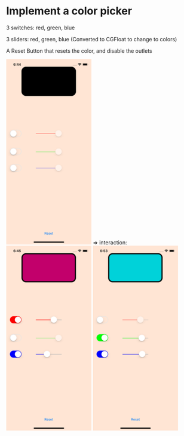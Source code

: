 # Implement a color picker

3 switches: red, green, blue

3 sliders: red, green, blue
(Converted to CGFloat to change to colors)

A Reset Button that resets the color, and disable the outlets


<img src="launch1.png" width="228"> => interaction: <img src="screenshot1.png" width="228"> <img src="screenshot2.png" width="228">



